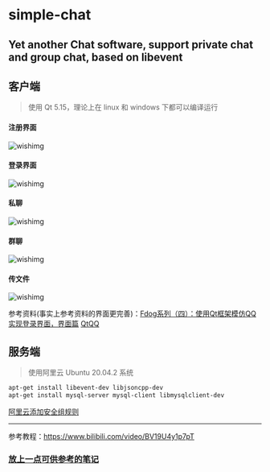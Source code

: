 # simple-chat


## Yet another Chat software, support private chat and group chat, based on libevent

## 客户端

> 使用 Qt 5.15，理论上在 linux 和 windows 下都可以编译运行

#### 注册界面

![wishimg](https://cdn.jsdelivr.net/gh/wineee/MarkDownPIC@master/img/0807b54b8f4625a37aaffedf4b8eb9d0.png)

#### 登录界面

![wishimg](https://cdn.jsdelivr.net/gh/wineee/MarkDownPIC@master/img/23929ebbcb61e4b9eb3d575f989eccfc.png)

#### 私聊

![wishimg](https://cdn.jsdelivr.net/gh/wineee/MarkDownPIC@master/img/75fe8ef4a354026df356123a27c12cff.png)

#### 群聊

![wishimg](https://cdn.jsdelivr.net/gh/wineee/MarkDownPIC@master/img/2fb9182d2b251b46e7abc4a1c8bf25e5.png)

#### 传文件

![wishimg](https://cdn.jsdelivr.net/gh/wineee/MarkDownPIC@master/img/d72d87d1e66f3511dfc5ffb797b2b531.png)

参考资料(事实上参考资料的界面更完善)：[Fdog系列（四）：使用Qt框架模仿QQ实现登录界面，界面篇](https://blog.csdn.net/Fdog_/article/details/115864249)
[QtQQ](https://github.com/Blackmamba-xuan/QtQQ)

## 服务端

> 使用阿里云  Ubuntu 20.04.2 系统

```bash
apt-get install libevent-dev libjsoncpp-dev
apt-get install mysql-server mysql-client libmysqlclient-dev 
```

[阿里云添加安全组规则](https://www.jb51.net/article/190342.htm)

---

参考教程：https://www.bilibili.com/video/BV19U4y1p7pT

### [放上一点可供参考的笔记](https://github.com/wineee/simple-chat/blob/main/libevent.md)
